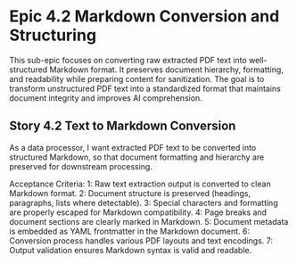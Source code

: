 # Epic 4.2 Markdown Conversion and Structuring

This sub-epic focuses on converting raw extracted PDF text into well-structured Markdown format. It preserves document hierarchy, formatting, and readability while preparing content for sanitization. The goal is to transform unstructured PDF text into a standardized format that maintains document integrity and improves AI comprehension.

## Story 4.2 Text to Markdown Conversion

As a data processor, I want extracted PDF text to be converted into structured Markdown, so that document formatting and hierarchy are preserved for downstream processing.

Acceptance Criteria:
1: Raw text extraction output is converted to clean Markdown format.
2: Document structure is preserved (headings, paragraphs, lists where detectable).
3: Special characters and formatting are properly escaped for Markdown compatibility.
4: Page breaks and document sections are clearly marked in Markdown.
5: Document metadata is embedded as YAML frontmatter in the Markdown document.
6: Conversion process handles various PDF layouts and text encodings.
7: Output validation ensures Markdown syntax is valid and readable.
